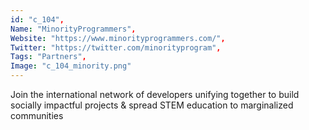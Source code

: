 ```yaml
--- 
id: "c_104", 
Name: "MinorityProgrammers", 
Website: "https://www.minorityprogrammers.com/", 
Twitter: "https://twitter.com/minorityprogram", 
Tags: "Partners", 
Image: "c_104_minority.png" 
--- 
```

<!--lang:en--> 
Join the international network of developers unifying together to build socially impactful projects & spread STEM education to marginalized communities
<!--lang:es--] 
Join the international network of developers unifying together to build socially impactful projects & spread STEM education to marginalized communities
<!--lang:de--] 
Join the international network of developers unifying together to build socially impactful projects & spread STEM education to marginalized communities
<!--lang:fr--] 
Join the international network of developers unifying together to build socially impactful projects & spread STEM education to marginalized communities
<!--lang:pl--] 
Join the international network of developers unifying together to build socially impactful projects & spread STEM education to marginalized communities
<!--lang:pt--] 
Join the international network of developers unifying together to build socially impactful projects & spread STEM education to marginalized communities
[!--lang:*--> 
